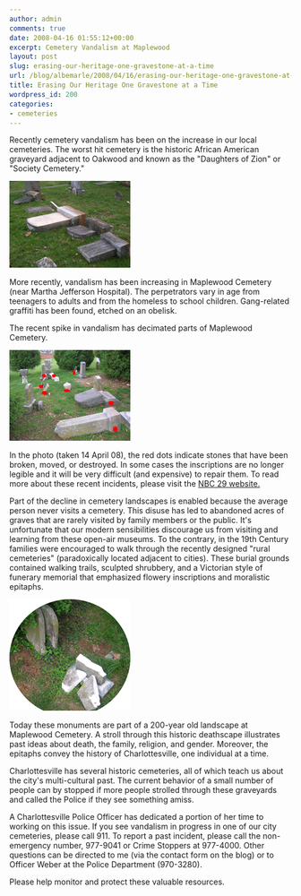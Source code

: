 ```yaml
---
author: admin
comments: true
date: 2008-04-16 01:55:12+00:00
excerpt: Cemetery Vandalism at Maplewood
layout: post
slug: erasing-our-heritage-one-gravestone-at-a-time
url: /blog/albemarle/2008/04/16/erasing-our-heritage-one-gravestone-at-a-time/
title: Erasing Our Heritage One Gravestone at a Time
wordpress_id: 200
categories:
- cemeteries
---
```


Recently cemetery vandalism has been on the increase in our local cemeteries. The worst hit cemetery is the historic African American graveyard adjacent to Oakwood and known as the "Daughters of Zion" or "Society Cemetery." 

![mpl_vandal1.jpg](/wp-content/uploads/2008/04/mpl_vandal1.jpg)

More recently, vandalism has been increasing in Maplewood Cemetery (near Martha Jefferson Hospital). The perpetrators vary in age from teenagers to adults and from the homeless to school children. Gang-related graffiti has been found, etched on an obelisk.

The recent spike in vandalism has decimated parts of Maplewood Cemetery. 

![mpl_vandal2.jpg](/wp-content/uploads/2008/04/mpl_vandal2.jpg)

In the photo (taken 14 April 08), the red dots indicate stones that have been broken, moved, or destroyed. In some cases the inscriptions are no longer legible and it will be very difficult (and expensive) to repair them.  To read more about these recent incidents, please visit the [NBC 29 website.](http://www.nbc29.com/Global/story.asp?s=8120857)

Part of the decline in cemetery landscapes is enabled because the average person never visits a cemetery. This disuse has led to abandoned acres of graves that are rarely visited by family members or the public. It's unfortunate that our modern sensibilities discourage us from visiting and learning from these open-air museums. To the contrary, in the 19th Century families were encouraged to walk through the recently designed "rural cemeteries" (paradoxically located adjacent to cities). These burial grounds contained walking trails, sculpted shrubbery, and a Victorian style of funerary memorial that emphasized flowery inscriptions and moralistic epitaphs.



![mpl_vandal3.jpg](/wp-content/uploads/2008/04/mpl_vandal3.jpg)

Today these monuments are part of a 200-year old landscape at Maplewood Cemetery. A stroll through this historic deathscape illustrates past ideas about death, the family, religion, and gender. Moreover,  the epitaphs convey the history of Charlottesville, one individual at a time.

Charlottesville has several historic cemeteries, all of which teach us about the city's multi-cultural past. The current behavior of a small number of people can by stopped if more people strolled through these graveyards and called the Police if they see something amiss.

A Charlottesville Police Officer has dedicated a portion of her time to working on this issue. If you see vandalism in progress in one of our city cemeteries, please call 911. To report a past incident, please call the non-emergency number, 977-9041 or Crime Stoppers at 977-4000. Other questions can be directed to me (via the contact form on the blog) or to Officer Weber at the Police Department (970-3280).

Please help monitor and protect these valuable resources.
